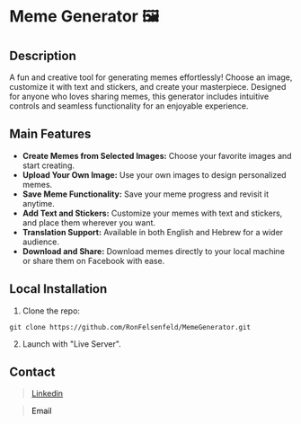 # Meme Generator 🖼️

## Description

A fun and creative tool for generating memes effortlessly! Choose an image, customize it with text and stickers, and create your masterpiece.
Designed for anyone who loves sharing memes, this generator includes intuitive controls and seamless functionality for an enjoyable experience.  

## Main Features

- **Create Memes from Selected Images:** Choose your favorite images and start creating.  
- **Upload Your Own Image:** Use your own images to design personalized memes.  
- **Save Meme Functionality:** Save your meme progress and revisit it anytime.  
- **Add Text and Stickers:** Customize your memes with text and stickers, and place them wherever you want.  
- **Translation Support:** Available in both English and Hebrew for a wider audience.  
- **Download and Share:** Download memes directly to your local machine or share them on Facebook with ease. 

## Local Installation

1.  Clone the repo:

```
git clone https://github.com/RonFelsenfeld/MemeGenerator.git
```

2. Launch with "Live Server".

## Contact

> [Linkedin](https://www.linkedin.com/in/ron-felsenfeld/)<br>

> <a href="mailto:ronfelsenfeld@gmail.com" style="vertical-align: middle; text-decoration: none; color: black;">Email</a>

